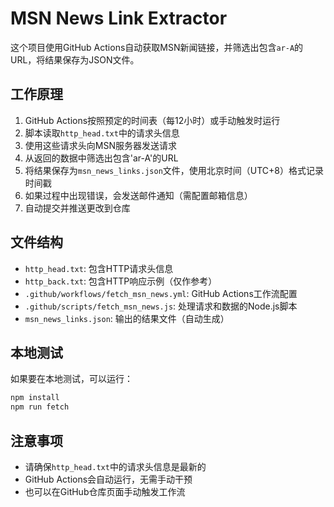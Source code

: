 # MSN News Link Extractor

这个项目使用GitHub Actions自动获取MSN新闻链接，并筛选出包含`ar-A`的URL，将结果保存为JSON文件。

## 工作原理

1. GitHub Actions按照预定的时间表（每12小时）或手动触发时运行
2. 脚本读取`http_head.txt`中的请求头信息
3. 使用这些请求头向MSN服务器发送请求
4. 从返回的数据中筛选出包含'ar-A'的URL
5. 将结果保存为`msn_news_links.json`文件，使用北京时间（UTC+8）格式记录时间戳
6. 如果过程中出现错误，会发送邮件通知（需配置邮箱信息）
7. 自动提交并推送更改到仓库

## 文件结构

- `http_head.txt`: 包含HTTP请求头信息
- `http_back.txt`: 包含HTTP响应示例（仅作参考）
- `.github/workflows/fetch_msn_news.yml`: GitHub Actions工作流配置
- `.github/scripts/fetch_msn_news.js`: 处理请求和数据的Node.js脚本
- `msn_news_links.json`: 输出的结果文件（自动生成）

## 本地测试

如果要在本地测试，可以运行：

```bash
npm install
npm run fetch
```

## 注意事项

- 请确保`http_head.txt`中的请求头信息是最新的
- GitHub Actions会自动运行，无需手动干预
- 也可以在GitHub仓库页面手动触发工作流